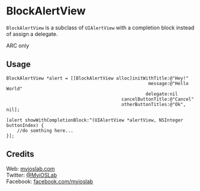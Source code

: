 BlockAlertView
==============

```BlockAlertView``` is a subclass of ```UIAlertView``` with a completion block instead of assign a delegate.

ARC only

Usage
--

```
BlockAlertView *alert = [[BlockAlertView alloc]initWithTitle:@"Hey!"
                                                     message:@"Hello World"
                                                    delegate:nil
                                           cancelButtonTitle:@"Cancel"
                                           otherButtonTitles:@"Ok", nil];
    
[alert showWithCompletionBlock:^(UIAlertView *alertView, NSInteger buttonIndex) {
    //do somthing here...
}];
```

Credits
--

Web: [myioslab.com][1]  
Twitter: [@MyiOSLab][2]  
Facebook: [facebook.com/myioslab][3]  
  
  [1]: http://www.myioslab.com "MyiOSLab.com"
  [2]: http://twitter.com/myioslab "MyiOSLab on Twitter"
  [3]: http://www.facebook.com/myioslab "MyiOSLab on Facebook"
